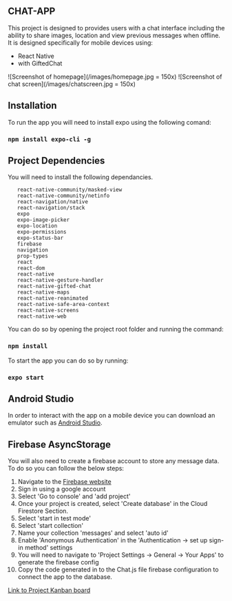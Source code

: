 ## CHAT-APP

This project is designed to provides users with a chat interface including the ability to share images, location and view previous messages when offline.
It is designed specifically for mobile devices using:
* React Native 
* with GiftedChat

![Screenshot of homepage](/images/homepage.jpg = 150x)  ![Screenshot of chat screen](/images/chatscreen.jpg = 150x)

## Installation

To run the app you will need to install expo using the following comand:

### `npm install expo-cli -g`

## Project Dependencies

You will need to install the following dependancies. 

```react-native-community/async-storage
   react-native-community/masked-view
   react-native-community/netinfo
   react-navigation/native
   react-navigation/stack
   expo
   expo-image-picker
   expo-location
   expo-permissions
   expo-status-bar
   firebase
   navigation
   prop-types
   react
   react-dom
   react-native
   react-native-gesture-handler
   react-native-gifted-chat
   react-native-maps
   react-native-reanimated
   react-native-safe-area-context
   react-native-screens
   react-native-web
```

You can do so by opening the project root folder and running the command:

### `npm install`

To start the app you can do so by running:

### `expo start`

## Android Studio

In order to interact with the app on a mobile device you can download an emulator such as [Android Studio](https://developer.android.com/studio/).  

## Firebase AsyncStorage

You will also need to create a firebase account to store any message data.
To do so you can follow the below steps:

1. Navigate to the [Firebase website](https://firebase.google.com/?hl=en)
2. Sign in using a google account
3. Select 'Go to console' and 'add project'
4. Once your project is created, select 'Create database' in the Cloud Firestore Section.
5. Select 'start in test mode'
6. Select 'start collection'
7. Name your collection 'messages' and select 'auto id' 
8. Enable 'Anonymous Authentication' in the 'Authentication -> set up sign-in method' settings 
9. You will need to navigate to 'Project Settings -> General -> Your Apps' to generate the firebase config
10. Copy the code generated in to the Chat.js file firebase configuration to connect the app to the database.

[Link to Project Kanban board](https://trello.com/b/qy5mGnB0/chat-app)